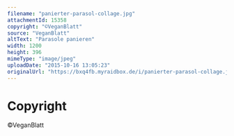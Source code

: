 ```yaml
---
filename: "panierter-parasol-collage.jpg"
attachmentId: 15358
copyright: "©VeganBlatt"
source: "VeganBlatt"
altText: "Parasole panieren"
width: 1200
height: 396
mimeType: "image/jpeg"
uploadDate: "2015-10-16 13:05:23"
originalUrl: "https://bxq4fb.myraidbox.de/i/panierter-parasol-collage.jpg"
---
```


# Copyright

©VeganBlatt
